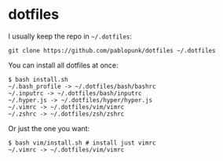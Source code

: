 # dotfiles

I usually keep the repo in `~/.dotfiles`:

```shell
git clone https://github.com/pablopunk/dotfiles ~/.dotfiles
```

You can install all dotfiles at once:

```shell
$ bash install.sh 
~/.bash_profile -> ~/.dotfiles/bash/bashrc
~/.inputrc -> ~/.dotfiles/bash/inputrc
~/.hyper.js -> ~/.dotfiles/hyper/hyper.js
~/.vimrc -> ~/.dotfiles/vim/vimrc
~/.zshrc -> ~/.dotfiles/zsh/zshrc
```

Or just the one you want:

```shell
$ bash vim/install.sh # install just vimrc
~/.vimrc -> ~/.dotfiles/vim/vimrc
```

